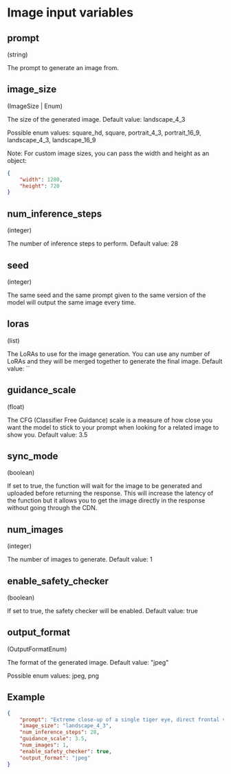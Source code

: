 # Image input variables

## prompt

(string)

The prompt to generate an image from.

## image_size

(ImageSize | Enum)

The size of the generated image. Default value: landscape_4_3

Possible enum values: square_hd, square, portrait_4_3, portrait_16_9, landscape_4_3, landscape_16_9

Note: For custom image sizes, you can pass the width and height as an object:

```json
{
	"width": 1280,
	"height": 720
}
```

## num_inference_steps

(integer)

The number of inference steps to perform. Default value: 28

## seed

(integer)

The same seed and the same prompt given to the same version of the model will output the same image every time.

## loras

(list<LoraWeight>)

The LoRAs to use for the image generation. You can use any number of LoRAs and they will be merged together to generate the final image. Default value: ``

## guidance_scale

(float)

The CFG (Classifier Free Guidance) scale is a measure of how close you want the model to stick to your prompt when looking for a related image to show you. Default value: 3.5

## sync_mode

(boolean)

If set to true, the function will wait for the image to be generated and uploaded before returning the response. This will increase the latency of the function but it allows you to get the image directly in the response without going through the CDN.

## num_images

(integer)

The number of images to generate. Default value: 1

## enable_safety_checker

(boolean)

If set to true, the safety checker will be enabled. Default value: true

## output_format

(OutputFormatEnum)

The format of the generated image. Default value: "jpeg"

Possible enum values: jpeg, png

## Example

```json
{
	"prompt": "Extreme close-up of a single tiger eye, direct frontal view. Detailed iris and pupil. Sharp focus on eye texture and color. Natural lighting to capture authentic eye shine and depth. The word \"FLUX\" is painted over it in big, white brush strokes with visible texture.",
	"image_size": "landscape_4_3",
	"num_inference_steps": 28,
	"guidance_scale": 3.5,
	"num_images": 1,
	"enable_safety_checker": true,
	"output_format": "jpeg"
}
```
